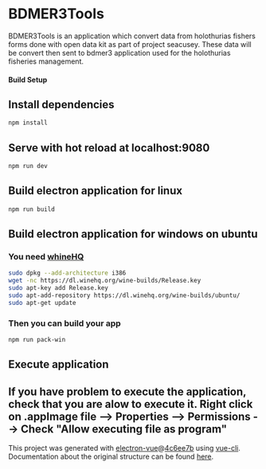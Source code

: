 # BDMER3Tools

BDMER3Tools is an application which convert data from holothurias fishers forms done with open data kit as part of project seacusey. These data will be convert then sent to bdmer3 application used for the holothurias fisheries management.

#### Build Setup

## Install dependencies

``` bash
npm install
```

## Serve with hot reload at localhost:9080

``` bash
npm run dev
```

## Build electron application for linux

``` bash
npm run build
```

## Build electron application for windows on ubuntu

### You need [whineHQ](https://wiki.winehq.org/Ubuntu)

``` bash
sudo dpkg --add-architecture i386 
wget -nc https://dl.winehq.org/wine-builds/Release.key
sudo apt-key add Release.key
sudo apt-add-repository https://dl.winehq.org/wine-builds/ubuntu/
sudo apt-get update
```

### Then you can build your app

``` bash
npm run pack-win
```

## Execute application

If you have problem to execute the application, check that you are alow to execute it. 
Right click on .appImage file --> Properties --> Permissions --> Check "Allow executing file as program"
---

This project was generated with [electron-vue](https://github.com/SimulatedGREG/electron-vue)@[4c6ee7b](https://github.com/SimulatedGREG/electron-vue/tree/4c6ee7bf4f9b4aa647a22ec1c1ca29c2e59c3645) using [vue-cli](https://github.com/vuejs/vue-cli). Documentation about the original structure can be found [here](https://simulatedgreg.gitbooks.io/electron-vue/content/index.html).
